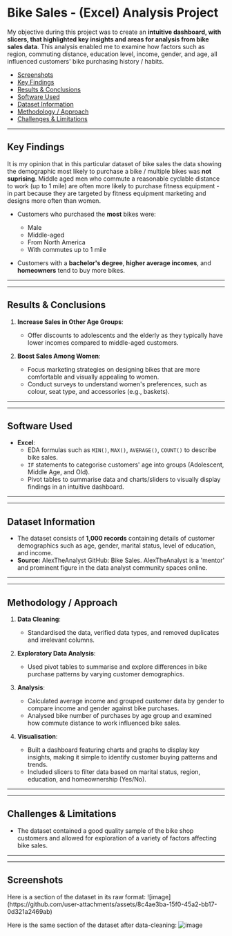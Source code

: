 # Bike Sales - (Excel) Analysis Project

My objective during this project was to create an **intuitive dashboard, with slicers, that highlighted key insights and areas for analysis from bike sales data**. This analysis enabled me to examine how factors such as region, commuting distance, education level, income, gender, and age, all influenced customers' bike purchasing history / habits.
<ul>
  <li><a href="#screenshots">Screenshots</a></li>
  <li><a href="#key findings">Key Findings</a></li>
  <li><a href="#results & conclusions">Results & Conclusions</a></li>
  <li><a href="#software used">Software Used</a></li>
  <li><a href="#dataset information">Dataset Information</a></li>
  <li><a href="#methodology / approach">Methodology / Approach</a></li>
  <li><a href="#challenges & limitations">Challenges & Limitations</a></li>
</ul>

<hr>
<h2 id="key findings">Key Findings</h2>

It is my opinion that in this particular dataset of bike sales the data showing the demographic most likely to purchase a bike / multiple bikes was **not suprising**. Middle aged men who commute a reasonable cyclable distance to work (up to 1 mile) are often more likely to purchase fitness equipment - in part because they are targeted by fitness equipment marketing and designs more often than women. 

- Customers who purchased the **most** bikes were:
  - Male
  - Middle-aged  
  - From North America 
  - With commutes up to 1 mile  

- Customers with a **bachelor's degree**, **higher average incomes**, and **homeowners** tend to buy more bikes.  

---

<hr>
<h2 id="results & conclusions">Results & Conclusions</h2>

1. **Increase Sales in Other Age Groups**:  
   - Offer discounts to adolescents and the elderly as they typically have lower incomes compared to middle-aged customers.

2. **Boost Sales Among Women**:  
   - Focus marketing strategies on designing bikes that are more comfortable and visually appealing to women.  
   - Conduct surveys to understand women's preferences, such as colour, seat type, and accessories (e.g., baskets).
  
  ---

<hr>
<h2 id="software used">Software Used</h2>

- **Excel**: 
  - EDA formulas such as `MIN()`, `MAX()`, `AVERAGE()`, `COUNT()` to describe bike sales.  
  - `IF` statements to categorise customers' age into groups (Adolescent, Middle Age, and Old).  
  - Pivot tables to summarise data and charts/sliders to visually display findings in an intuitive dashboard.  

---

<hr>
<h2 id="dataset information">Dataset Information</h2>

- The dataset consists of **1,000 records** containing details of customer demographics such as age, gender, marital status, level of education, and income.  
- **Source:** AlexTheAnalyst GitHub: Bike Sales. AlexTheAnalyst is a 'mentor' and prominent figure in the data analyst community spaces online.  

---

<hr>
<h2 id="methodology / approach">Methodology / Approach</h2>

1. **Data Cleaning**: 
   - Standardised the data, verified data types, and removed duplicates and irrelevant columns.  

2. **Exploratory Data Analysis**: 
   - Used pivot tables to summarise and explore differences in bike purchase patterns by varying customer demographics.  

3. **Analysis**: 
   - Calculated average income and grouped customer data by gender to compare income and gender against bike purchases.  
   - Analysed bike number of purchases by age group and examined how commute distance to work influenced bike sales.  

4. **Visualisation**: 
   - Built a dashboard featuring charts and graphs to display key insights, making it simple to identify customer buying patterns and trends.  
   - Included slicers to filter data based on marital status, region, education, and homeownership (Yes/No).  

---

<hr>
<h2 id="challenges & limitations">Challenges & Limitations</h2>

- The dataset contained a good quality sample of the bike shop customers and allowed for exploration of a variety of factors affecting bike sales.

---

<hr>
<h2 id="screenshots">Screenshots</h2>
Here is a section of the dataset in its raw format:
  ![image](https://github.com/user-attachments/assets/8c4ae3ba-15f0-45a2-bb17-0d321a2469ab)

Here is the same section of the dataset after data-cleaning:
![image](https://github.com/user-attachments/assets/33bf79b2-e649-4870-a559-0641180b13fc)


